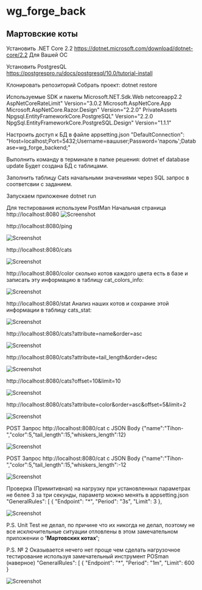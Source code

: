 # wg_forge_back 

## Мартовские коты

Установить .NET Core 2.2 https://dotnet.microsoft.com/download/dotnet-core/2.2 Для Вашей ОС

Установить PostgresQL https://postgrespro.ru/docs/postgresql/10.0/tutorial-install

Клонировать репозиторий
Собрать проект: dotnet restore

Используемые  SDK и пакеты
    Microsoft.NET.Sdk.Web
    netcoreapp2.2
    AspNetCoreRateLimit" Version="3.0.2
    Microsoft.AspNetCore.App
    Microsoft.AspNetCore.Razor.Design" Version="2.2.0" PrivateAssets
    Npgsql.EntityFrameworkCore.PostgreSQL" Version="2.2.0
    NpgSql.EntityFrameworkCore.PostgreSQL.Design" Version="1.1.1"
    
  Настроить доступ к БД в файле appsetting.json
  "DefaultConnection":
    "Host=localhost;Port=5432;Username=вашuser;Password='пароль';Database=wg_forge_backend;"
    
  Выполнить команду в терминале в папке решения:
  dotnet ef database update
  Будет создана БД с таблицами.
  
  Заполнить таблицу Cats начальными значениями через SQL запрос в соответсвии с заданием.
  
  Запускаем приложение dotnet run
  
  
Для тестирования используем PostMan
Начальная страница http://localhost:8080
![Screenshot](1.png)

http://localhost:8080/ping

![Screenshot](2.png)

http://localhost:8080/cats

![Screenshot](3.png)

http://localhost:8080/color сколько котов каждого цвета есть в базe и записать эту информацию в таблицу cat_colors_info:

![Screenshot](21.png)

http://localhost:8080/stat Анализ наших котов и сохрание этой информации в таблицу cats_stat:

![Screenshot](22.png)

http://localhost:8080/cats?attribute=name&order=asc

![Screenshot](4.png)

http://localhost:8080/cats?attribute=tail_length&order=desc

![Screenshot](5.png)

http://localhost:8080/cats?offset=10&limit=10

![Screenshot](6.png)

http://localhost:8080/cats?attribute=color&order=asc&offset=5&limit=2

![Screenshot](7.png)

POST Запрос http://localhost:8080/cat с JSON Body {"name":"Tihon-","color":5,"tail_length":15,"whiskers_length":12}

![Screenshot](20.png)

POST Запрос http://localhost:8080/cat с JSON Body {"name":"Tihon-","color":5,"tail_length":15,"whiskers_length":-12

![Screenshot](10.png)

Проверка (Примитивная) на нагрузку при установленных параметрах не белее 3 за три секунды, параметр можно менять в appsetting.json 
"GeneralRules": [
        {
          "Endpoint": "*",
          "Period": "3s",
          "Limit": 3
        },
        

![Screenshot](11.png)

P.S. Unit Test не делал, по причине что их никогда не делал, поэтому не все исключительные ситуации отловлены в этом замечательном приложении о **'Мартовских котах'**;

P.S. № 2 Оказывается нечего нет проще чем сделать нагрузочное тестирование используя замечательный инструмент POSman (наверное)
      "GeneralRules": [
        {
          "Endpoint": "*",
          "Period": "1m",
          "Limit": 600
        }
        
![Screenshot](99.png)
